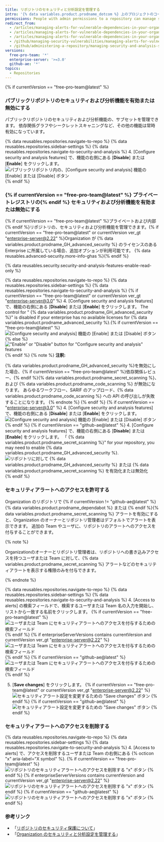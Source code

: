 ```yaml
---
title: リポジトリのセキュリティと分析設定を管理する
intro: '{% data variables.product.prodname_dotcom %} 上のプロジェクトのコードをセキュリティ保護し分析する機能を管理できます。'
permissions: People with admin permissions to a repository can manage security and analysis settings for the repository.
redirect_from:
  - /articles/managing-alerts-for-vulnerable-dependencies-in-your-organization-s-repositories/
  - /articles/managing-alerts-for-vulnerable-dependencies-in-your-organizations-repositories/
  - /articles/managing-alerts-for-vulnerable-dependencies-in-your-organization
  - /github/managing-security-vulnerabilities/managing-alerts-for-vulnerable-dependencies-in-your-organization
  - /github/administering-a-repository/managing-security-and-analysis-settings-for-your-repository
versions:
  free-pro-team: '*'
  enterprise-server: '>=3.0'
  github-ae: '*'
topics:
  - Repositories
---
```

{% if currentVersion == "free-pro-team@latest" %}
### パブリックリポジトリのセキュリティおよび分析機能を有効または無効にする

パブリックリポジトリのセキュリティおよび分析機能の、サブセットを管理できます。 依存関係グラフやシークレットスキャニングなど、その他の機能は常時有効になっています。

{% data reusables.repositories.navigate-to-repo %}
{% data reusables.repositories.sidebar-settings %}
{% data reusables.repositories.navigate-to-security-and-analysis %}
4. [Configure security and analysis features] で、機能の右側にある [**Disable**] または [**Enable**] をクリックします。 ![パブリックリポジトリ内の、[Configure security and analysis] 機能の [Enable] または [Disable] ボタン](/assets/images/help/repository/security-and-analysis-disable-or-enable-dotcom-public.png)
{% endif %}

### {% if currentVersion == "free-pro-team@latest" %} プライベートレジストリの{% endif %} セキュリティおよび分析機能を有効または無効にする

{% if currentVersion == "free-pro-team@latest" %}プライベートおよび内部{% endif %}リポジトリの、セキュリティおよび分析機能を管理できます。{% if currentVersion == "free-pro-team@latest" or currentVersion ver_gt "enterprise-server@2.22" %}Organization が {% data variables.product.prodname_GH_advanced_security %} のライセンスのある Enterprise に所属している場合、追加オプションが利用可能です。 {% data reusables.advanced-security.more-info-ghas %}{% endif %}

{% data reusables.security.security-and-analysis-features-enable-read-only %}

{% data reusables.repositories.navigate-to-repo %}
{% data reusables.repositories.sidebar-settings %}
{% data reusables.repositories.navigate-to-security-and-analysis %}
{% if currentVersion == "free-pro-team@latest" or currentVersion ver_gt "enterprise-server@3.0" %}
4. [Configure security and analysis features] で、機能の右側にある [**Disable**] または [**Enable**] をクリックします。 The control for "
{% data variables.product.prodname_GH_advanced_security %}" is disabled if your enterprise has no available licenses for {% data variables.product.prodname_advanced_security %}.{% if currentVersion == "free-pro-team@latest" %}
  ![[Configure security and analysis] 機能の [Enable] または [Disable] ボタン](/assets/images/help/repository/security-and-analysis-disable-or-enable-dotcom-private.png){% else %}
!["Enable" or "Disable" button for "Configure security and analysis" features](/assets/images/enterprise/3.1/help/repository/security-and-analysis-disable-or-enable-ghes.png){% endif %}
  {% note %}
**注釈:**

  {% data variables.product.prodname_GH_advanced_security %}を無効にした場合、{% if currentVersion == "free-pro-team@latest" %}依存関係レビュー、{% endif %}{% data variables.product.prodname_secret_scanning %}、および {% data variables.product.prodname_code_scanning %} が無効になります。 あらゆるワークフロー、SARIF のアップロード、{% data variables.product.prodname_code_scanning %} への API の呼び出しが失敗することになります。
  {% endnote %}
  {% endif %}
  {% if currentVersion == "enterprise-server@3.0" %}
4. [Configure security and analysis features] で、機能の右側にある [**Disable**] または [**Enable**] をクリックします。 ![[Configure security and analysis] 機能の [Enable] または [Disable] ボタン](/assets/images/help/repository/security-and-analysis-disable-or-enable-ghe.png)
  {% endif %}
  {% if currentVersion == "github-ae@latest" %}
4. [Configure security and analysis features] で、機能の右側にある [**Disable**] または [**Enable**] をクリックします。 「
{% data variables.product.prodname_secret_scanning %}" for your repository, you may need to enable {% data variables.product.prodname_GH_advanced_security %}.
   ![リポジトリに対して {% data variables.product.prodname_GH_advanced_security %} または {% data variables.product.prodname_secret_scanning %} を有効化または無効化](/assets/images/enterprise/github-ae/repository/enable-ghas-secret-scanning-ghae.png)
  {% endif %}

### セキュリティアラートへのアクセスを許可する

Organization のリポジトリで {% if currentVersion != "github-ae@latest" %}{% data variables.product.prodname_dependabot %} または {% endif %}{% data variables.product.prodname_secret_scanning %} アラートを有効にすると、Organization のオーナーとリポジトリ管理者はデフォルトでアラートを表示できます。 追加の Team やユーザに、リポジトリのアラートへのアクセスを付与することができます。

{% note %}

Organizationのオーナーとリポジトリ管理者は、リポジトリへの書き込みアクセスを持つユーザまたは Team に対して、{% data variables.product.prodname_secret_scanning %} アラートなどのセキュリティアラートを表示する権限のみを付与できます。

{% endnote %}

{% data reusables.repositories.navigate-to-repo %}
{% data reusables.repositories.sidebar-settings %}
{% data reusables.repositories.navigate-to-security-and-analysis %}
4. [Access to alerts] の検索フィールドで、検索するユーザまたは Team 名の入力を開始し、リストから一致する名前をクリックします。
   {% if currentVersion == "free-pro-team@latest" %}
   ![ユーザまたは Team にセキュリティアラートへのアクセスを付与するための検索フィールド](/assets/images/help/repository/security-and-analysis-security-alerts-person-or-team-search.png)
   {% endif %}
   {% if enterpriseServerVersions contains currentVersion and currentVersion ver_gt "enterprise-server@2.22" %}
   ![ユーザまたは Team にセキュリティアラートへのアクセスを付与するための検索フィールド](/assets/images/help/repository/security-and-analysis-security-alerts-person-or-team-search-ghe.png)
   {% endif %}
   {% if currentVersion == "github-ae@latest" %}
   ![ユーザまたは Team にセキュリティアラートへのアクセスを付与するための検索フィールド](/assets/images/enterprise/github-ae/repository/security-and-analysis-security-alerts-person-or-team-search-ghae.png)
   {% endif %}

5. [**Save changes**] をクリックします。
   {% if currentVersion == "free-pro-team@latest" or currentVersion ver_gt "enterprise-server@2.22" %}
   ![セキュリティアラート設定を変更するための "Save changes" ボタン](/assets/images/help/repository/security-and-analysis-security-alerts-save-changes.png)
   {% endif %}
    {% if currentVersion == "github-ae@latest" %}
   ![セキュリティアラート設定を変更するための "Save changes" ボタン](/assets/images/enterprise/github-ae/repository/security-and-analysis-security-alerts-save-changes-ghae.png)
   {% endif %}

### セキュリティアラートへのアクセスを削除する

{% data reusables.repositories.navigate-to-repo %}
{% data reusables.repositories.sidebar-settings %}
{% data reusables.repositories.navigate-to-security-and-analysis %}
4. [Access to alerts] で、アクセスを削除するユーザまたは Team の右側にある
{% octicon "x" aria-label="X symbol" %}.
   {% if currentVersion == "free-pro-team@latest" %}
   ![リポジトリのセキュリティアラートへのアクセスを削除する "x" ボタン](/assets/images/help/repository/security-and-analysis-security-alerts-username-x.png)
   {% endif %}
   {% if enterpriseServerVersions contains currentVersion and currentVersion ver_gt "enterprise-server@2.22" %}
   ![リポジトリのセキュリティアラートへのアクセスを削除する "x" ボタン](/assets/images/help/repository/security-and-analysis-security-alerts-username-x-ghe.png)
   {% endif %}
   {% if currentVersion == "github-ae@latest" %}
   ![リポジトリのセキュリティアラートへのアクセスを削除する "x" ボタン](/assets/images/enterprise/github-ae/repository/security-and-analysis-security-alerts-username-x-ghae.png)
   {% endif %}

### 参考リンク

- 「[リポジトリのセキュリティ保護について](/github/administering-a-repository/about-securing-your-repository)」
- 「[Organization のセキュリティと分析設定を管理する](/organizations/keeping-your-organization-secure/managing-security-and-analysis-settings-for-your-organization)」
